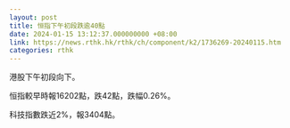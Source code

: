 ```yaml
---
layout: post
title: 恒指下午初段跌逾40點
date: 2024-01-15 13:12:37.000000000 +08:00
link: https://news.rthk.hk/rthk/ch/component/k2/1736269-20240115.htm
categories: rthk
---
```


港股下午初段向下。

恒指較早時報16202點，跌42點，跌幅0.26%。

科技指數跌近2%，報3404點。
